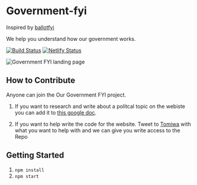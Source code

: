 # Government-fyi
Inspired by [ballotfyi](https://github.com/cjimmy/ballotfyi/)

We help you understand how our government works.

[![Build Status](https://travis-ci.org/atilatech/government-fyi.svg?branch=master)](https://travis-ci.org/atilatech/government-fyi)
[![Netlify Status](https://api.netlify.com/api/v1/badges/d06ff187-a109-45ac-bdab-7ba48b67b046/deploy-status)](https://app.netlify.com/sites/ourgovernment/deploys)


![Government FYI landing page](https://i.imgur.com/F4yeqfB.png)

## How to Contribute

Anyone can join the Our Government FYI project.

1. If you want to research and write about a politcal topic on the webiste
you can add it to [this google doc](https://docs.google.com/document/d/1r0bxUVZR_ernVrV0Jhwy7-1weESWNs4dJC-ZPKPyFwQ/edit?usp=sharing).

2. If you want to help write the code for the website. 
Tweet to [Tomiwa](http://tomiwa.ca) with what you want to help with and we can give you write access to the Repo

## Getting Started

1. `npm install`
2. `npm start`
